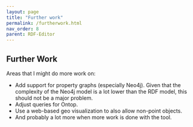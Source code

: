 ```yaml
---
layout: page
title: "Further work"
permalink: /furtherwork.html
nav_order: 8
parent: RDF-Editor
---
```


## Further Work

Areas that I might do more work on:

- Add support for property graphs (especially Neo4j). Given that the complexity of the Neo4j model is a lot lower than the RDF model, this should not be a major problem.
- Adjust queries for Ontop.
- Use a web-based geo visualization to also allow non-point objects.
- And probably a lot more when more work is done with the tool.
